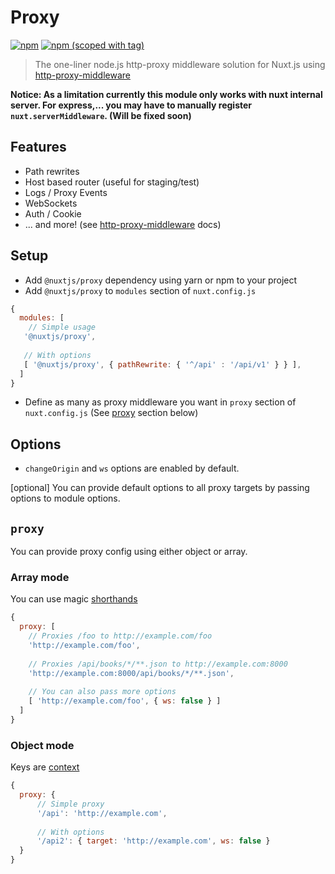 # Proxy
[![npm](https://img.shields.io/npm/dt/@nuxtjs/proxy.svg?style=flat-square)](https://github.com/nuxt/modules/tree/master/modules/proxy)
[![npm (scoped with tag)](https://img.shields.io/npm/v/@nuxtjs/proxy/latest.svg?style=flat-square)](https://github.com/nuxt/modules/tree/master/modules/proxy)

> The one-liner node.js http-proxy middleware solution for Nuxt.js using
 [http-proxy-middleware](https://github.com/chimurai/http-proxy-middleware)

**Notice: As a limitation currently this module only works with nuxt internal server. For express,... you may have to 
manually register `nuxt.serverMiddleware`. (Will be fixed soon)**

## Features
- Path rewrites
- Host based router (useful for staging/test)
- Logs / Proxy Events
- WebSockets
- Auth / Cookie
- ... and more! (see [http-proxy-middleware](https://github.com/chimurai/http-proxy-middleware) docs)

## Setup
- Add `@nuxtjs/proxy` dependency using yarn or npm to your project
- Add `@nuxtjs/proxy` to `modules` section of `nuxt.config.js`
```js
{
  modules: [
    // Simple usage
   '@nuxtjs/proxy',
   
   // With options
   [ '@nuxtjs/proxy', { pathRewrite: { '^/api' : '/api/v1' } } ],
  ]
}
````
- Define as many as proxy middleware you want in `proxy` section of  `nuxt.config.js` (See [proxy](#proxy) section below)

## Options
- `changeOrigin` and `ws` options are enabled by default.

[optional] You can provide default options to all proxy targets by passing options to module options.

## `proxy`
You can provide proxy config using either object or array.

### Array mode
You can use magic [shorthands](https://github.com/chimurai/http-proxy-middleware#shorthand)

```js
{
  proxy: [
    // Proxies /foo to http://example.com/foo
    'http://example.com/foo',
    
    // Proxies /api/books/*/**.json to http://example.com:8000
    'http://example.com:8000/api/books/*/**.json',
    
    // You can also pass more options
    [ 'http://example.com/foo', { ws: false } ]
  ]
}
```

### Object mode
Keys are [context](https://github.com/chimurai/http-proxy-middleware#context-matching)

```js
{
  proxy: {
      // Simple proxy
      '/api': 'http://example.com',
      
      // With options
      '/api2': { target: 'http://example.com', ws: false }
  }
}
```
